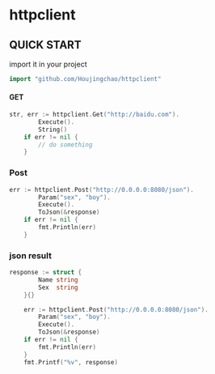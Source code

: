 # httpclient

## QUICK START

import it in your project

```go
import "github.com/Houjingchao/httpclient"
```

#### GET

```go
str, err := httpclient.Get("http://baidu.com").
		Execute().
		String()
	if err != nil {
		// do something
	}
```

### Post

```go
err := httpclient.Post("http://0.0.0.0:8080/json").
		Param("sex", "boy").
		Execute().
		ToJson(&response)
	if err != nil {
		fmt.Println(err)
	}
```

###  json result
```go
response := struct {
		Name string
		Sex  string
	}{}

	err := httpclient.Post("http://0.0.0.0:8080/json").
		Param("sex", "boy").
		Execute().
		ToJson(&response)
	if err != nil {
		fmt.Println(err)
	}
	fmt.Printf("%v", response)
```

